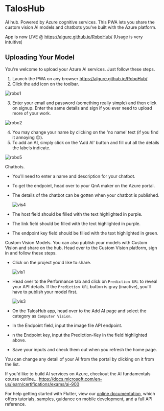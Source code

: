 # TalosHub

AI hub. Powered by Azure cognitive services. This PWA lets you share the custom vision AI models and chatbots you've built with the Azure platform. 

App is now LIVE @ https://algure.github.io/RoboHub/ (Usage is very intuitive)

## Uploading Your Model

You're welcome to upload your Azure AI services. Just follow these steps.

1) Launch the PWA on any browser https://algure.github.io/RoboHub/
2) Click the add icon on the toolbar.

  ![robo1](https://user-images.githubusercontent.com/37802577/122497058-aef95100-cfe4-11eb-9ba0-6cff133f5270.png)
  
3) Enter your email and password (something really simple) and then click on signup. Enter the same details and sign if you ever need to upload more of your work.

  ![robo2](https://user-images.githubusercontent.com/37802577/122497650-a5bcb400-cfe5-11eb-864a-eac120814dc3.png)
  
4) You may change your name by clicking on the 'no name' text (if you find it annoying 😐).
5) To add an AI, simply click on the 'Add AI' button and fill out all the details the labels indicate.

  ![robo5](https://user-images.githubusercontent.com/37802577/122499238-75c2e000-cfe8-11eb-94d4-eac336acb072.png)

Chatbots.
- You'll need to enter a name and description for your chatbot.
- To get the endpoint, head over to your QnA maker on the Azure portal.
- The details of the chatbot can be gotten when your chatbot is published.

  ![vis4](https://user-images.githubusercontent.com/37802577/122506457-4e730f80-cff6-11eb-95d9-73bc049b7516.png)
  
- The host field should be filled with the text highlighted in purple.
- The link field should be filled with the text highlighted in purple.
- The endpoint key field should be filled with the text highlighted in green.

Custom Vision Models.
You can also publish your models with Custom Vision and share on the hub. Head over to the Custom Vision platform, sign in and follow these steps.
- Click on the project you'd like to share.

  ![vis1](https://user-images.githubusercontent.com/37802577/122501282-46ae6d80-cfec-11eb-8fe1-7da4cf66a7c1.png)
  
- Head over to the Performance tab and click on `Prediction URL` to reveal your API details. If the `Prediction URL` button is gray (inactive), you'll have to publish your     model first.

  ![vis3](https://user-images.githubusercontent.com/37802577/122502318-516a0200-cfee-11eb-84cd-515f8febc44d.png)
  
- On the TalosHub app, head over to the Add AI page and select the category as `Computer Vision`.
- In the Endpoint field, input the image file API endpoint.
- n the Endpoint key, input the Prediction-Key in the field highlighted above.
- Save your inputs and check them out when you refresh the home page.

You can change any detail of your AI from the portal by clicking on it from the list.

If you'd like to build AI services on Azure, checkout the AI fundamentals course outline... https://docs.microsoft.com/en-us/learn/certifications/exams/ai-900

For help getting started with Flutter, view our
[online documentation](https://flutter.dev/docs), which offers tutorials,
samples, guidance on mobile development, and a full API reference.
